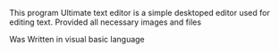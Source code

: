 This program Ultimate text editor is a simple desktoped editor used for editing text.
Provided all necessary images and files

Was Written in visual basic language
